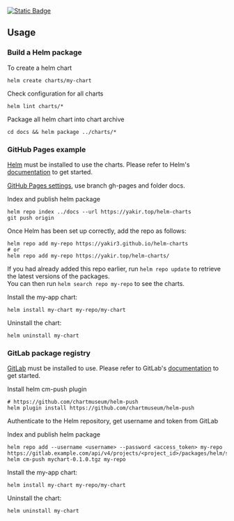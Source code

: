 [![Static Badge](https://img.shields.io/badge/Artifact%20Hub-repo-blue)](https://artifacthub.io/)

## Usage
### Build a Helm package

To create a helm chart

    helm create charts/my-chart

Check configuration for all charts

    helm lint charts/*

Package all helm chart into chart archive

    cd docs && helm package ../charts/*

### GitHub Pages example

[Helm](https://helm.sh) must be installed to use the charts.  Please refer to
Helm's [documentation](https://helm.sh/docs/) to get started.

[GitHub Pages settings](https://github.com/yakir3/helm-charts/settings/pages), use branch gh-pages and folder docs.

Index and publish helm package

    helm repo index ../docs --url https://yakir.top/helm-charts
    git push origin

Once Helm has been set up correctly, add the repo as follows:

    helm repo add my-repo https://yakir3.github.io/helm-charts
    # or
    helm repo add my-repo https://yakir.top/helm-charts/

If you had already added this repo earlier, run `helm repo update` to retrieve
the latest versions of the packages.  
You can then run `helm search repo my-repo` to see the charts.

Install the my-app chart:

    helm install my-chart my-repo/my-chart

Uninstall the chart:

    helm uninstall my-chart

### GitLab package registry

[GitLab](https://gitlab.com/) must be installed to use. Please refer to
GitLab's [documentation](https://docs.gitlab.com/ee/user/packages/helm_repository/) to get started.

Install helm cm-push plugin

    # https://github.com/chartmuseum/helm-push
    helm plugin install https://github.com/chartmuseum/helm-push

Authenticate to the Helm repository, get username and token from GitLab

Index and publish helm package

    helm repo add --username <username> --password <access_token> my-repo https://gitlab.example.com/api/v4/projects/<project_id>/packages/helm/stable
    helm cm-push mychart-0.1.0.tgz my-repo

Install the my-app chart:

    helm install my-chart my-repo/my-chart

Uninstall the chart:

    helm uninstall my-chart

